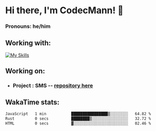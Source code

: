 # Hi there, I'm CodecMann! 👋

### Pronouns: he/him


## Working with:
[![My Skills](https://skillicons.dev/icons?i=kotlin,nodejs,django,python,bots&theme=dark)](https://skillicons.dev)


## Working on:
- ### Project : SMS -- [repository here](https://github.com/NikeStyleProject/project-sms)

## WakaTime stats:

<!--START_SECTION:waka-->

```txt
JavaScript   1 min           ████████████████▒░░░░░░░░   64.82 %
Rust         0 secs          ████████▒░░░░░░░░░░░░░░░░   32.72 %
HTML         0 secs          ▓░░░░░░░░░░░░░░░░░░░░░░░░   02.46 %
```

<!--END_SECTION:waka-->
